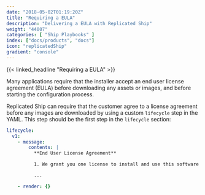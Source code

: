 ```yaml
---
date: "2018-05-02T01:19:20Z"
title: "Requiring a EULA"
description: "Delivering a EULA with Replicated Ship"
weight: "44007"
categories: [ "Ship Playbooks" ]
index: ["docs/products", "docs"]
icon: "replicatedShip"
gradient: "console"
---
```


{{< linked_headline "Requiring a EULA" >}}

Many applications require that the installer accept an end user license agreement (EULA) before downloading any assets or images, and before starting the configuration process.

Replicated Ship can require that the customer agree to a license agreement before any images are downloaded by using a custom `lifecycle` step in the YAML. This step should be the first step in the `lifecycle` section:

```yaml
lifecycle:
  v1:
    - message:
        contents: |
          **End User License Agreement**

          1. We grant you one license to install and use this software on a single computer. You may create backups to the software but do not circulate/distribute them in public. If you do not agree to the following terms of this license, please uninstall and remove all copies and return the product to the place that you purchased it from within 30 days of your purchase for a proportionate refund.

          ...

    - render: {}
```